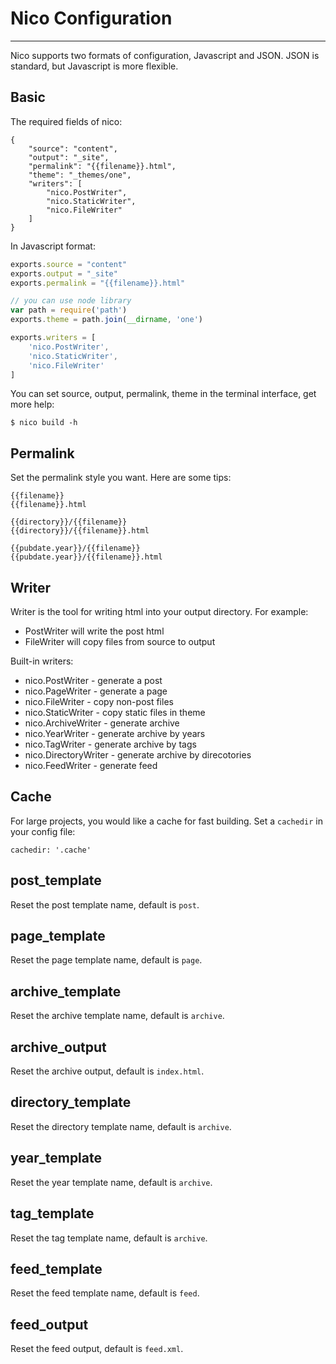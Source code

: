 # Nico Configuration

----------

Nico supports two formats of configuration, Javascript and JSON. JSON is standard, but Javascript is more flexible.


## Basic

The required fields of nico:

```
{
    "source": "content",
    "output": "_site",
    "permalink": "{{filename}}.html",
    "theme": "_themes/one",
    "writers": [
        "nico.PostWriter",
        "nico.StaticWriter",
        "nico.FileWriter"
    ]
}
```

In Javascript format:

```javascript
exports.source = "content"
exports.output = "_site"
exports.permalink = "{{filename}}.html"

// you can use node library
var path = require('path')
exports.theme = path.join(__dirname, 'one')

exports.writers = [
    'nico.PostWriter',
    'nico.StaticWriter',
    'nico.FileWriter'
]
```

You can set source, output, permalink, theme in the terminal interface, get more help:

```
$ nico build -h
```

## Permalink

Set the permalink style you want. Here are some tips:

```
{{filename}}
{{filename}}.html

{{directory}}/{{filename}}
{{directory}}/{{filename}}.html

{{pubdate.year}}/{{filename}}
{{pubdate.year}}/{{filename}}.html
```

## Writer

Writer is the tool for writing html into your output directory. For example:

- PostWriter will write the post html
- FileWriter will copy files from source to output

Built-in writers:

- nico.PostWriter      - generate a post
- nico.PageWriter      - generate a page
- nico.FileWriter      - copy non-post files
- nico.StaticWriter    - copy static files in theme
- nico.ArchiveWriter   - generate archive
- nico.YearWriter      - generate archive by years
- nico.TagWriter       - generate archive by tags
- nico.DirectoryWriter - generate archive by direcotories
- nico.FeedWriter      - generate feed


## Cache

For large projects, you would like a cache for fast building. Set a `cachedir` in your config file:

```
cachedir: '.cache'
```

## post_template

Reset the post template name, default is `post`.

## page_template

Reset the page template name, default is `page`.

## archive_template

Reset the archive template name, default is `archive`.

## archive_output

Reset the archive output, default is `index.html`.

## directory_template

Reset the directory template name, default is `archive`.

## year_template

Reset the year template name, default is `archive`.

## tag_template

Reset the tag template name, default is `archive`.

## feed_template

Reset the feed template name, default is `feed`.

## feed_output

Reset the feed output, default is `feed.xml`.
